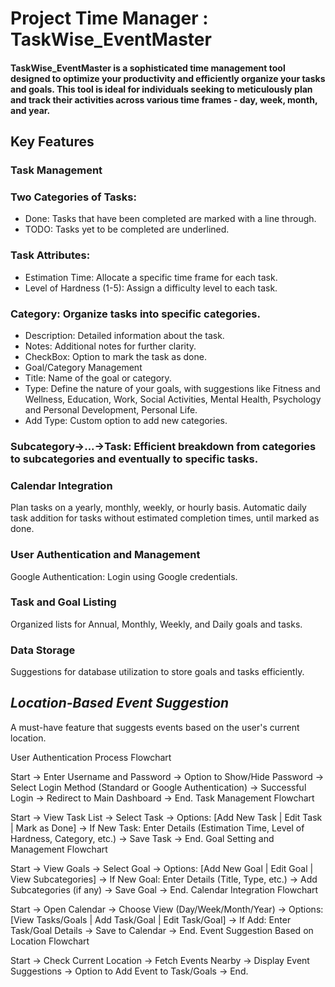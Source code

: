 #  Project Time Manager : TaskWise_EventMaster
####  TaskWise_EventMaster is a sophisticated time management tool designed to optimize your productivity and efficiently organize your tasks and goals. This tool is ideal for individuals seeking to meticulously plan and track their activities across various time frames - day, week, month, and year.

##  Key Features
###  Task Management
###  Two Categories of Tasks:
-  Done: Tasks that have been completed are marked with a line through.
-  TODO: Tasks yet to be completed are underlined.
###  Task Attributes:
-  Estimation Time: Allocate a specific time frame for each task.
-  Level of Hardness (1-5): Assign a difficulty level to each task.
###  Category: Organize tasks into specific categories.
-  Description: Detailed information about the task.
-  Notes: Additional notes for further clarity.
-  CheckBox: Option to mark the task as done.
-  Goal/Category Management
-  Title: Name of the goal or category.
-  Type: Define the nature of your goals, with suggestions like Fitness and Wellness, Education, Work, Social Activities, Mental Health, Psychology and Personal Development, Personal Life.
-  Add Type: Custom option to add new categories.
###  Subcategory->...->Task: Efficient breakdown from categories to subcategories and eventually to specific tasks.
###  Calendar Integration
Plan tasks on a yearly, monthly, weekly, or hourly basis.
Automatic daily task addition for tasks without estimated completion times, until marked as done.
###  User Authentication and Management
Google Authentication: Login using Google credentials.
###  Task and Goal Listing
Organized lists for Annual, Monthly, Weekly, and Daily goals and tasks.
###  Data Storage
Suggestions for database utilization to store goals and tasks efficiently.
##  *Location-Based Event Suggestion*
A must-have feature that suggests events based on the user's current location.

User Authentication Process Flowchart

Start -> Enter Username and Password -> Option to Show/Hide Password -> Select Login Method (Standard or Google Authentication) -> Successful Login -> Redirect to Main Dashboard -> End.
Task Management Flowchart

Start -> View Task List -> Select Task -> Options: [Add New Task | Edit Task | Mark as Done] -> If New Task: Enter Details (Estimation Time, Level of Hardness, Category, etc.) -> Save Task -> End.
Goal Setting and Management Flowchart

Start -> View Goals -> Select Goal -> Options: [Add New Goal | Edit Goal | View Subcategories] -> If New Goal: Enter Details (Title, Type, etc.) -> Add Subcategories (if any) -> Save Goal -> End.
Calendar Integration Flowchart

Start -> Open Calendar -> Choose View (Day/Week/Month/Year) -> Options: [View Tasks/Goals | Add Task/Goal | Edit Task/Goal] -> If Add: Enter Task/Goal Details -> Save to Calendar -> End.
Event Suggestion Based on Location Flowchart

Start -> Check Current Location -> Fetch Events Nearby -> Display Event Suggestions -> Option to Add Event to Task/Goals -> End.
